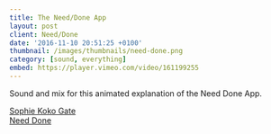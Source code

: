```yaml
---
title: The Need/Done App
layout: post
client: Need/Done
date: '2016-11-10 20:51:25 +0100'
thumbnail: /images/thumbnails/need-done.png
category: [sound, everything]
embed: https://player.vimeo.com/video/161199255
---
```


Sound and mix for this animated explanation of the Need Done App.

[Sophie Koko Gate](http://www.sophiekokogate.com/)  
[Need Done](http://www.needdoneapp.com/)
